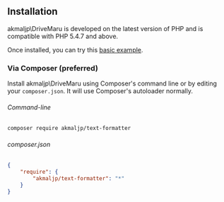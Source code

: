 <h2>Installation</h2>

akmaljp\\DriveMaru is developed on the latest version of PHP and is compatible with PHP 5.4.7 and above.

Once installed, you can try this [basic example](https://github.com/akmaljp/DriveMaru/blob/master/docs/examples/00_quick.php).

### Via Composer (preferred)

Install akmaljp\\DriveMaru using Composer's command line or by editing your `composer.json`. It will use Composer's autoloader normally.

###### Command-line

```bash
composer require akmaljp/text-formatter
```

###### composer.json

```json
{
    "require": {
        "akmaljp/text-formatter": "*"
    }
}
```
